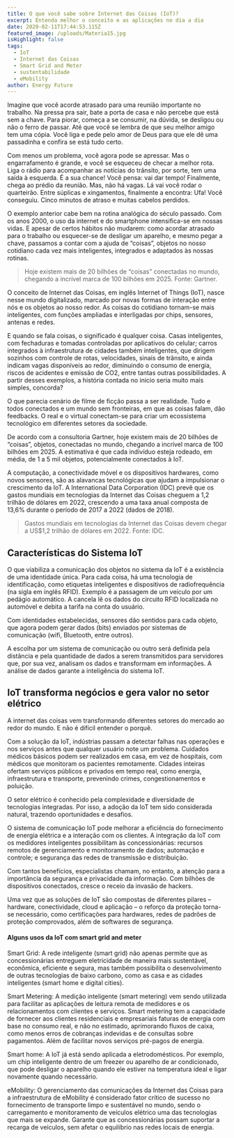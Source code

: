 ```yaml
---
title: O que você sabe sobre Internet das Coisas (IoT)?
excerpt: Entenda melhor o conceito e as aplicações no dia a dia
date: 2020-02-11T17:44:53.115Z
featured_image: /uploads/Materia15.jpg
isHighlight: false
tags:
  - IoT
  - Internet das Coisas
  - Smart Grid and Meter
  - sustentabilidade
  - eMobility
author: Energy Future
---
```

Imagine que você acorde atrasado para uma reunião importante no trabalho. Na pressa pra sair, bate a porta de casa e não percebe que está sem a chave. Para piorar, começa a se consumir, na dúvida, se desligou ou não o ferro de passar. Até que você se lembra de que seu melhor amigo tem uma cópia. Você liga e pede pelo amor de Deus para que ele dê uma passadinha e confira se está tudo certo. 

Com menos um problema, você agora pode se apressar. Mas o engarrafamento é grande, e você se esqueceu de checar a melhor rota. Liga o rádio para acompanhar as notícias do trânsito, por sorte, tem uma saída à esquerda. É a sua chance! Você pensa: vai dar tempo! Finalmente, chega ao prédio da reunião. Mas, não há vagas. Lá vai você rodar o quarteirão. Entre súplicas e xingamentos, finalmente a encontra: Ufa! Você conseguiu. Cinco minutos de atraso e muitas cabelos perdidos.

O exemplo anterior cabe bem na rotina analógica do século passado. Com os anos 2000, o uso da internet e do smartphone intensifica-se em nossas vidas. E apesar de certos hábitos não mudarem: como acordar atrasado para o trabalho ou esquecer-se de desligar um aparelho, e mesmo pegar a chave, passamos a contar com a ajuda de “coisas”, objetos no nosso cotidiano cada vez mais inteligentes, integrados e adaptados às nossas rotinas.

> Hoje existem mais de 20 bilhões de “coisas” conectadas no mundo, chegando a incrível marca de 100 bilhões em 2025. Fonte: Gartner.

O conceito de Internet das Coisas, em inglês Internet of Things (IoT), nasce nesse mundo digitalizado, marcado por novas formas de interação entre nós e os objetos ao nosso redor. As coisas do cotidiano tornam-se mais inteligentes, com funções ampliadas e interligadas por chips, sensores, antenas e redes.

E quando se fala coisas, o significado é qualquer coisa. Casas inteligentes, com fechaduras e tomadas controladas por aplicativos do celular; carros integrados à infraestrutura de cidades também inteligentes, que dirigem sozinhos com controle de rotas, velocidades, sinais de trânsito, e ainda indicam vagas disponíveis ao redor, diminuindo o consumo de energia, riscos de acidentes e emissão de CO2, entre tantas outras possibilidades. A partir desses exemplos, a história contada no início seria muito mais simples, concorda?

O que parecia cenário de filme de ficção passa a ser realidade. Tudo e todos conectados e um mundo sem fronteiras, em que as coisas falam, dão feedbacks. O real e o virtual conectam-se para criar um ecossistema tecnológico em diferentes setores da sociedade.

De acordo com a consultoria Gartner, hoje existem mais de 20 bilhões de “coisas”, objetos, conectadas no mundo, chegando a incrível marca de 100 bilhões em 2025. A estimativa é que cada indivíduo esteja rodeado, em média, de 1 a 5 mil objetos, potencialmente conectados à IoT.

A computação, a conectividade móvel e os dispositivos hardwares, como novos sensores, são as alavancas tecnológicas que ajudam a impulsionar o crescimento da IoT. A International Data Corporation (IDC) prevê que os gastos mundiais em tecnologias da Internet das Coisas cheguem a 1,2 trilhão de dólares em 2022, crescendo a uma taxa anual composta de 13,6% durante o período de 2017 a 2022 (dados de 2018).

> Gastos mundiais em tecnologias da Internet das Coisas devem chegar a US$1,2 trilhão de dólares em 2022. Fonte: IDC.

## Características do Sistema IoT

O que viabiliza a comunicação dos objetos no sistema da IoT é a existência de uma identidade única. Para cada coisa, há uma tecnologia de identificação, como etiquetas inteligentes e dispositivos de radiofrequência (na sigla em inglês RFID).  Exemplo é a passagem de um veículo por um pedágio automático. A cancela lê os dados do circuito RFID localizada no automóvel e debita a tarifa na conta do usuário.

Com identidades estabelecidas, sensores dão sentidos para cada objeto, que agora podem gerar dados (bits) enviados por sistemas de comunicação (wifi, Bluetooth, entre outros).

A escolha por um sistema de comunicação ou outro será definida pela distância e pela quantidade de dados a serem transmitidos para servidores que, por sua vez, analisam os dados e transformam em informações. A análise de dados garante a inteligência do sistema IoT.

## IoT transforma negócios e gera valor no setor elétrico

A internet das coisas vem transformando diferentes setores do mercado ao redor do mundo. E não é difícil entender o porquê.

Com a solução da IoT, indústrias passam a detectar falhas nas operações e nos serviços antes que qualquer usuário note um problema. Cuidados médicos básicos podem ser realizados em casa, em vez de hospitais, com médicos que monitoram os pacientes remotamente. Cidades inteiras ofertam serviços públicos e privados em tempo real, como energia, infraestrutura e transporte, prevenindo crimes, congestionamentos e poluição. 

O setor elétrico é conhecido pela complexidade e diversidade de tecnologias integradas. Por isso, a adoção da IoT tem sido considerada natural, trazendo oportunidades e desafios.  

O sistema de comunicação IoT pode melhorar a eficiência do fornecimento de energia elétrica e a interação com os clientes.  A integração da IoT com os medidores inteligentes possibilitam às concessionárias: recursos remotos de gerenciamento e monitoramento de dados; automação e controle; e segurança das redes de transmissão e distribuição. 

Com tantos benefícios, especialistas chamam, no entanto, a atenção para a importância da segurança e privacidade da informação. Com bilhões de dispositivos conectados, cresce o receio da invasão de hackers.

Uma vez que as soluções de IoT são compostas de diferentes pilares – hardware, conectividade, cloud e aplicação – o reforço da proteção torna-se necessário, como certificações para hardwares, redes de padrões de proteção comprovados, além de softwares de segurança. 

#### Alguns usos da IoT com smart grid and meter

Smart Grid: A rede inteligente (smart grid) não apenas permite que as concessionárias entreguem eletricidade de maneira mais sustentável, econômica, eficiente e segura, mas também possibilita o desenvolvimento de outras tecnologias de baixo carbono, como as casa e as cidades inteligentes (smart home e digital cities).

Smart Metering: A medição inteligente (smart metering) vem sendo utilizada para facilitar as aplicações de leitura remota de medidores e os relacionamentos com clientes e serviços. Smart metering tem a capacidade de fornecer aos clientes residenciais e empresariais faturas de energia com base no consumo real, e não no estimado, aprimorando fluxos de caixa, como menos erros de cobranças indevidas e de consultas sobre pagamentos. Além de facilitar novos serviços pré-pagos de energia.

Smart home: A IoT já está sendo aplicada a eletrodomésticos. Por exemplo, um chip inteligente dentro de um freezer ou aparelho de ar condicionado, que pode desligar o aparelho quando ele estiver na temperatura ideal e ligar novamente quando necessário.

eMobility: O gerenciamento das comunicações da Internet das Coisas para a infraestrutura de eMobility é considerado fator crítico de sucesso no fornecimento de transporte limpo e sustentável no mundo, sendo o carregamento e monitoramento de veículos elétrico uma das tecnologias que mais se expande. Garante que as concessionárias possam suportar a recarga de veículos, sem afetar o equilíbrio nas redes locais de energia.
